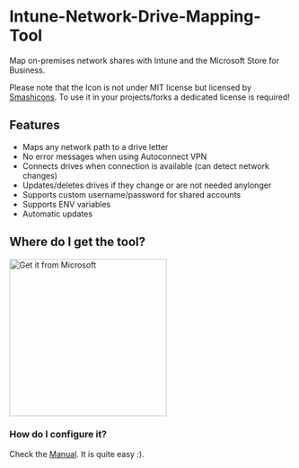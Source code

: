 # Intune-Network-Drive-Mapping-Tool
Map on-premises network shares with Intune and the Microsoft Store for Business.

Please note that the Icon is not under MIT license but licensed by <a href="https://www.iconfinder.com/icons/2789527/component_computer_hardware_pc_printer_icon">Smashicons</a>. To use it in your projects/forks a dedicated license is required!

## Features
- Maps any network path to a drive letter
- No error messages when using Autoconnect VPN
- Connects drives when connection is available (can detect network changes)
- Updates/deletes drives if they change or are not needed anylonger
- Supports custom username/password for shared accounts
- Supports ENV variables
- Automatic updates

## Where do I get the tool?

<a href="https://apps.microsoft.com/detail/9nwvzr414xs6"><img src="https://developer.microsoft.com/store/badges/images/English_get-it-from-MS.png" alt="Get it from Microsoft" width="280"/></a>

### How do I configure it?

Check the <a href="https://github.com/Weatherlights/Intune-Network-Drive-Mapping-Tool/wiki">Manual</a>. It is quite easy :).

